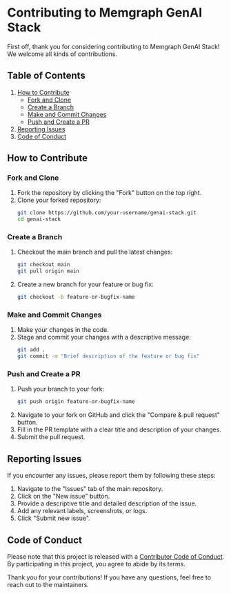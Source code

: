 # Contributing to Memgraph GenAI Stack

First off, thank you for considering contributing to Memgraph GenAI Stack! We welcome all kinds of contributions.

## Table of Contents

1. [How to Contribute](#how-to-contribute)
    - [Fork and Clone](#fork-and-clone)
    - [Create a Branch](#create-a-branch)
    - [Make and Commit Changes](#make-and-commit-changes)
    - [Push and Create a PR](#push-and-create-a-pr)
2. [Reporting Issues](#reporting-issues)
3. [Code of Conduct](#code-of-conduct)

## How to Contribute

### Fork and Clone

1. Fork the repository by clicking the "Fork" button on the top right.
2. Clone your forked repository:
    ```bash
    git clone https://github.com/your-username/genai-stack.git
    cd genai-stack
    ```

### Create a Branch

1. Checkout the main branch and pull the latest changes:
    ```bash
    git checkout main
    git pull origin main
    ```
2. Create a new branch for your feature or bug fix:
    ```bash
    git checkout -b feature-or-bugfix-name
    ```

### Make and Commit Changes

1. Make your changes in the code.
2. Stage and commit your changes with a descriptive message:
    ```bash
    git add .
    git commit -m "Brief description of the feature or bug fix"
    ```

### Push and Create a PR

1. Push your branch to your fork:
    ```bash
    git push origin feature-or-bugfix-name
    ```
2. Navigate to your fork on GitHub and click the "Compare & pull request" button.
3. Fill in the PR template with a clear title and description of your changes.
4. Submit the pull request.

## Reporting Issues

If you encounter any issues, please report them by following these steps:

1. Navigate to the "Issues" tab of the main repository.
2. Click on the "New issue" button.
3. Provide a descriptive title and detailed description of the issue.
4. Add any relevant labels, screenshots, or logs.
5. Click "Submit new issue".

## Code of Conduct

Please note that this project is released with a [Contributor Code of Conduct](CODE_OF_CONDUCT.md). By participating in this project, you agree to abide by its terms.

Thank you for your contributions! If you have any questions, feel free to reach out to the maintainers.

